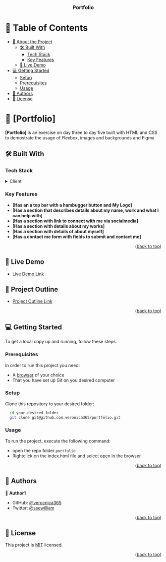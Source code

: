 <a name="readme-top"></a>

<div align="center">
  <h3><b>Portfolio</b></h3>

</div>

# 📗 Table of Contents

- [📖 About the Project](#about-project)
  - [🛠 Built With](#built-with)
    - [Tech Stack](#tech-stack)
    - [Key Features](#key-features)
  - [🚀 Live Demo](#live-demo)
- [💻 Getting Started](#getting-started)
  - [Setup](#setup)
  - [Prerequisites](#prerequisites)
  - [Usage](#usage)
- [👥 Authors](#authors)
- [📝 License](#license)

# 📖 [Portfolio] <a name="about-project"></a>

**[Portfolio]** is an exercise on day three to day five built with HTML and CSS to demostrate the usage of Flexbox, images and backgrounds and Figma

## 🛠 Built With <a name="built-with"></a>

### Tech Stack <a name="tech-stack"></a>

<details>
  <summary>Client</summary>
  <ul>
    <li><a href="https://web.dev/learn/css/?gclid=EAIaIQobChMIsdaclZC9_AIViIjVCh2zoAV1EAAYASAAEgJf5PD_BwE">HTML and CSS</a></li>
  </ul>
</details>
</details>

### Key Features <a name="key-features"></a>

- **[Has an a top bar with a hambugger button and My Logo]**
- **[Has a section that describes details about my name, work and what I can help with]**
- **[Has a section with link to connect with me via socialmedia]**
- **[Has a section with details about my works]**
- **[Has a section with details of about myself]**
- **[Has a contact me form with fields to submit and contact me]**

<p align="right">(<a href="#readme-top">back to top</a>)</p>

## 🚀 Live Demo <a name="live-demo"></a>

- [Live Demo Link](https://veronica365.github.io/portfolio/)

## 🚀 Project Outline <a name="project-outline"></a>

- [Project Outline Link](https://www.loom.com/share/158018931431454f8353f75a0d628aa1)

<p align="right">(<a href="#readme-top">back to top</a>)</p>

## 💻 Getting Started <a name="getting-started"></a>

To get a local copy up and running, follow these steps.

### Prerequisites

In order to run this project you need:

- A [browser](https://www.google.com/search?q=what+is+a+browser&oq=what+is+a+browser&aqs=chrome..69i57.2748j0j1&sourceid=chrome&ie=UTF-8) of your choice
- That you have set up Git on you desired computer

### Setup

Clone this repository to your desired folder:

```sh
  cd your-desired-folder
  git clone git@github.com:veronica365/portfolio.git
```

### Usage

To run the project, execute the following command:

- open the repo folder `portfolio`
- Rightclick on the index.html file and select open in the browser

<p align="right">(<a href="#readme-top">back to top</a>)</p>

## 👥 Authors <a name="authors"></a>

👤 **Author1**

- GitHub: [@verocnica365](https://github.com/verocnica365)
- Twitter: [@ssewilliam](https://twitter.com/ssewilliam)

<p align="right">(<a href="#readme-top">back to top</a>)</p>

## 📝 License <a name="license"></a>

This project is [MIT](./LICENSE) licensed.

<p align="right">(<a href="#readme-top">back to top</a>)</p>

